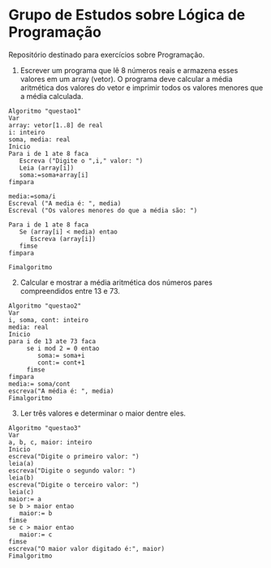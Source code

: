 # Grupo de Estudos sobre Lógica de Programação
Repositório destinado para exercícios sobre Programação.

1. Escrever um programa que lê 8 números reais e armazena esses valores em um array (vetor). O programa deve calcular a média aritmética dos valores do vetor e imprimir todos os valores menores que a média calculada.

```
Algoritmo "questao1"
Var
array: vetor[1..8] de real
i: inteiro
soma, media: real
Inicio
Para i de 1 ate 8 faca
   Escreva ("Digite o ",i," valor: ")
   Leia (array[i])
   soma:=soma+array[i]
fimpara

media:=soma/i
Escreval ("A media é: ", media)
Escreval ("Os valores menores do que a média são: ")

Para i de 1 ate 8 faca
   Se (array[i] < media) entao
      Escreva (array[i])
   fimse
fimpara

Fimalgoritmo
```

2. Calcular e mostrar a média aritmética dos números pares compreendidos entre 13 e 73.
```
Algoritmo "questao2"
Var
i, soma, cont: inteiro
media: real
Inicio
para i de 13 ate 73 faca
     se i mod 2 = 0 entao
        soma:= soma+i
        cont:= cont+1
     fimse
fimpara
media:= soma/cont
escreva("A média é: ", media)
Fimalgoritmo
```

3. Ler três valores e determinar o maior dentre eles.
```
Algoritmo "questao3"
Var
a, b, c, maior: inteiro
Inicio
escreva("Digite o primeiro valor: ")
leia(a)
escreva("Digite o segundo valor: ")
leia(b)
escreva("Digite o terceiro valor: ")
leia(c)
maior:= a
se b > maior entao
   maior:= b
fimse
se c > maior entao
   maior:= c
fimse
escreva("O maior valor digitado é:", maior)
Fimalgoritmo
```
